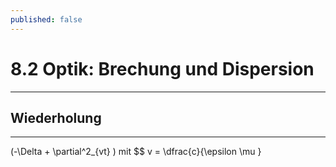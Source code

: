 ```yaml
---
published: false
---
```

# 8.2 Optik: Brechung und Dispersion

---

## Wiederholung

---

(-\Delta + \partial^2_{vt} ) mit $$ v = \dfrac{c}{\epsilon \mu }